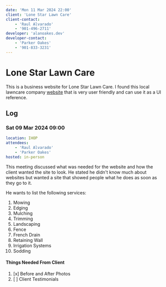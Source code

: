 ```yaml
---
date: 'Mon 11 Mar 2024 22:00'
client: 'Lone Star Lawn Care'
client-contact: 
    - 'Raul Alvarado'
    - '901-496-2711'
developer: 'alanoakes.dev'
developer-contact:
    - 'Parker Oakes'
    - '901-833-3231'
---
```


# Lone Star Lawn Care

This is a business website for Lone Star Lawn Care. I found this local
lawncare company [website](https://lawnlove.com/tennessee/memphis-lawn-care/cordova-lawn-care) that is very user friendly and can
use it as a UI reference.

## Log

### Sat 09 Mar 2024 09:00

```yaml
location: IHOP
attendees:
    - 'Raul Alvarado'
    - 'Parker Oakes'
hosted: in-person
```

This meeting discussed what was needed for the website and how the client
wanted the site to look. He stated he didn't know much about websites but
wanted a site that showed people what he does as soon as they go to it.

He wants to list the following services:

01. Mowing
02. Edging
03. Mulching
04. Trimming
05. Landscaping
06. Fence
07. French Drain
08. Retaining Wall
09. Irrigation Systems
10. Sodding

#### Things Needed From Client

1. [x] Before and After Photos
2. [ ] Client Testimonials
